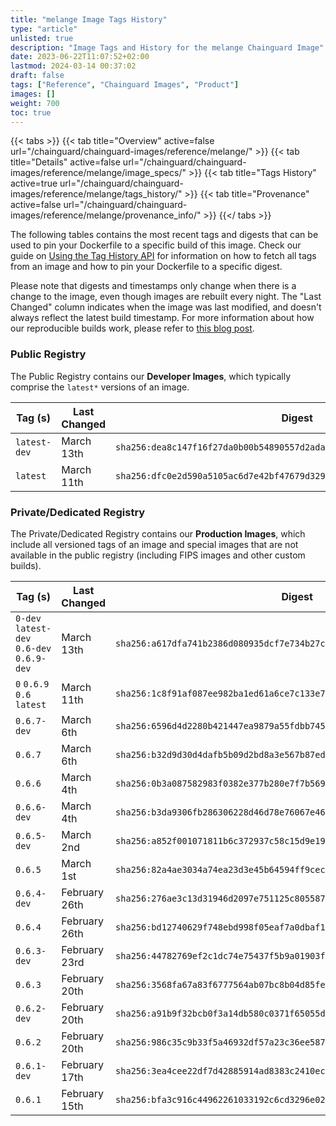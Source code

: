```yaml
---
title: "melange Image Tags History"
type: "article"
unlisted: true
description: "Image Tags and History for the melange Chainguard Image"
date: 2023-06-22T11:07:52+02:00
lastmod: 2024-03-14 00:37:02
draft: false
tags: ["Reference", "Chainguard Images", "Product"]
images: []
weight: 700
toc: true
---
```


{{< tabs >}}
{{< tab title="Overview" active=false url="/chainguard/chainguard-images/reference/melange/" >}}
{{< tab title="Details" active=false url="/chainguard/chainguard-images/reference/melange/image_specs/" >}}
{{< tab title="Tags History" active=true url="/chainguard/chainguard-images/reference/melange/tags_history/" >}}
{{< tab title="Provenance" active=false url="/chainguard/chainguard-images/reference/melange/provenance_info/" >}}
{{</ tabs >}}

The following tables contains the most recent tags and digests that can be used to pin your Dockerfile to a specific build of this image. Check our guide on [Using the Tag History API](/chainguard/chainguard-images/using-the-tag-history-api/) for information on how to fetch all tags from an image and how to pin your Dockerfile to a specific digest.

Please note that digests and timestamps only change when there is a change to the image, even though images are rebuilt every night. The "Last Changed" column indicates when the image was last modified, and doesn't always reflect the latest build timestamp. For more information about how our reproducible builds work, please refer to [this blog post](https://www.chainguard.dev/unchained/reproducing-chainguards-reproducible-image-builds).

### Public Registry
The Public Registry contains our **Developer Images**, which typically comprise the `latest*` versions of an image.

| Tag (s)       | Last Changed | Digest                                                                    |
|---------------|--------------|---------------------------------------------------------------------------|
|  `latest-dev` | March 13th   | `sha256:dea8c147f16f27da0b00b54890557d2ada83574e77d8944b0bfe566898cdddda` |
|  `latest`     | March 11th   | `sha256:dfc0e2d590a5105ac6d7e42bf47679d32901cca9ab04205f8986b06854b74f13` |


### Private/Dedicated Registry
The Private/Dedicated Registry contains our **Production Images**, which include all versioned tags of an image and special images that are not available in the public registry (including FIPS images and other custom builds).

| Tag (s)                                     | Last Changed  | Digest                                                                    |
|---------------------------------------------|---------------|---------------------------------------------------------------------------|
|  `0-dev` `latest-dev` `0.6-dev` `0.6.9-dev` | March 13th    | `sha256:a617dfa741b2386d080935dcf7e734b27c28cc3514680a47a068fd2b1bebf847` |
|  `0` `0.6.9` `0.6` `latest`                 | March 11th    | `sha256:1c8f91af087ee982ba1ed61a6ce7c133e732f37b6edbfdfa68908ec6bb918dbf` |
|  `0.6.7-dev`                                | March 6th     | `sha256:6596d4d2280b421447ea9879a55fdbb745ab618a243c1f3a7586ae84b3b1c6dd` |
|  `0.6.7`                                    | March 6th     | `sha256:b32d9d30d4dafb5b09d2bd8a3e567b87ed4a5d2aebb41d0b7eabe87fa8f54a31` |
|  `0.6.6`                                    | March 4th     | `sha256:0b3a087582983f0382e377b280e7f7b569c9abe0c7ea0a0e11276dd4a47ddbd0` |
|  `0.6.6-dev`                                | March 4th     | `sha256:b3da9306fb286306228d46d78e76067e467eaa811c401281c11c34c278023dc0` |
|  `0.6.5-dev`                                | March 2nd     | `sha256:a852f001071811b6c372937c58c15d9e19855298051ff3ecc9c48a17bf2fcfec` |
|  `0.6.5`                                    | March 1st     | `sha256:82a4ae3034a74ea23d3e45b64594ff9cec698176aa156e691b7ea7cda5fe2ccd` |
|  `0.6.4-dev`                                | February 26th | `sha256:276ae3c13d31946d2097e751125c805587633d0c04ec8c0fa8954caeffc7dd07` |
|  `0.6.4`                                    | February 26th | `sha256:bd12740629f748ebd998f05eaf7a0dbaf11abf9432b7eb2beac0a975429d6eeb` |
|  `0.6.3-dev`                                | February 23rd | `sha256:44782769ef2c1dc74e75437f5b9a01903fc01519684ef013f4ca7d63af650c59` |
|  `0.6.3`                                    | February 20th | `sha256:3568fa67a83f6777564ab07bc8b04d85fe3e385a87233900e0d8e8cd4c0d70e9` |
|  `0.6.2-dev`                                | February 20th | `sha256:a91b9f32bcb0f3a14db580c0371f65055d13d1a602af447c6600b963c65fec6d` |
|  `0.6.2`                                    | February 20th | `sha256:986c35c9b33f5a46932df57a23c36ee587ff213ded8933cd1b3a022c6bdd1ba9` |
|  `0.6.1-dev`                                | February 17th | `sha256:3ea4cee22df7d42885914ad8383c2410ec5dec1b691bf173a4712ba50dc3c533` |
|  `0.6.1`                                    | February 15th | `sha256:bfa3c916c44962261033192c6cd3296e028ad2b99780e820265aecaf15280ec8` |

